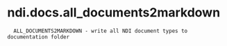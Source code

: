 # ndi.docs.all_documents2markdown

```
  ALL_DOCUMENTS2MARKDOWN - write all NDI document types to documentation folder

```
